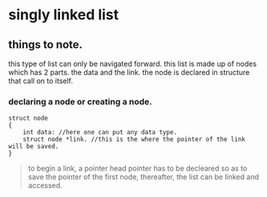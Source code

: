 # singly linked list
## things to note.
this type of list can only be navigated forward. 
this list is made up of nodes which has 2 parts. the data and the link. 
the node is declared in structure that call on to itself.

### declaring a node or creating a node.
    struct node
    {
        int data: //here one can put any data type. 
        struct node *link. //this is the where the pointer of the link will be saved. 
    }

> to begin a link, a pointer head pointer has to be decleared so as to save the pointer of the first node, thereafter, the list can be linked and accessed. 
